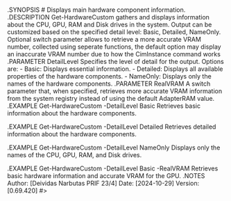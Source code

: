 ﻿#
.SYNOPSIS #
    Displays main hardware component information.
.DESCRIPTION
    Get-HardwareCustom gathers and displays information about the CPU, GPU, RAM and Disk drives in the system.
    Output can be customized based on the specified detail level: Basic, Detailed, NameOnly. 
    Optional switch parameter allows to retrieve a more accurate VRAM number, collected using seperate functions, the default option may display an inaccurate VRAM number due to how the CimInstance command works
.PARAMETER DetailLevel
    Specifies the level of detail for the output. Options are:
    - Basic: Displays essential information.
    - Detailed: Displays all available properties of the hardware components.
    - NameOnly: Displays only the names of the hardware components.
.PARAMETER RealVRAM
    A switch parameter that, when specified, retrieves more accurate VRAM information from the 
    system registry instead of using the default AdapterRAM value.
.EXAMPLE
    Get-HardwareCustom -DetailLevel Basic
    Retrieves basic information about the hardware components.

.EXAMPLE
    Get-HardwareCustom -DetailLevel Detailed
    Retrieves detailed information about the hardware components.

.EXAMPLE
    Get-HardwareCustom -DetailLevel NameOnly
    Displays only the names of the CPU, GPU, RAM, and Disk drives.

.EXAMPLE
    Get-HardwareCustom -DetailLevel Basic -RealVRAM
    Retrieves basic hardware information and accurate VRAM for the GPU.
.NOTES
    Author: [Deividas Narbutas PRIF 23/4]
    Date: [2024-10-29]
    Version: [0.69.420]
#>

